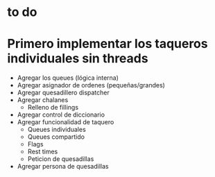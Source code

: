 # to do
<h1>Primero implementar los taqueros individuales sin threads</h1>
<ul>
    <li>Agregar los queues (lógica interna)</li>
    <li>Agregar asignador de ordenes (pequeñas/grandes)</li>
    <li>Agregar quesadillero dispatcher</li>
    <li>Agregar chalanes
        <ul>
            <li>Relleno de fillings</li> 
	</ul>
    </li>
    <li>Agregar control de diccionario</li>
    <li>Agregar funcionalidad de taquero
        <ul>
            <li>Queues individuales</li> 
	    <li>Queues compartido</li> 
            <li>Flags</li>
	        <li>Rest times</li> 
	    <li>Peticion de quesadillas</li>
	</ul>
    </li>
    <li>Agregar persona de quesadillas</li>
</ul>